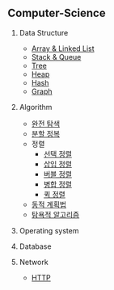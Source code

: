## Computer-Science

1. Data Structure
    - [Array & Linked List](DataStructure/Array&LinkedList.md)
    - [Stack & Queue](DataStructure/Stack&Queue.md)
    - [Tree](DataStructure/Tree.md)
    - [Heap](DataStructure/Heap.md)
    - [Hash](DataStructure/Hash.md)
    - [Graph](DataStructure/Graph.md)

2. Algorithm
    - [완전 탐색](Algorithm/Brute_force.md)
    - [분할 정복](Algorithm/Divide&Conquer.md)
    - 정렬
        - [선택 정렬](Algorithm/Selection_sort.md)
        - [삽입 정렬](Algorithm/Insertion_sort.md)
        - [버블 정렬](Algorithm/Bubble_sort.md)
        - [병합 정렬](Algorithm/Merge_sort.md)
        - [퀵 정렬](Algorithm/Quick_sort.md)
    - [동적 계획법](Algorithm/Dynamic_programming.md)
    - [탐욕적 알고리즘](Algorithm/Greedy.md)

3. Operating system

4. Database

5. Network
    - [HTTP](Network/HTTP.md)